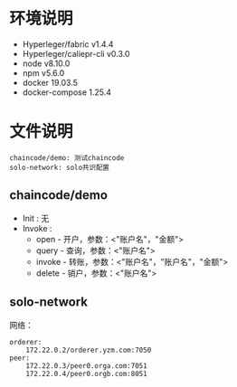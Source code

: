 # 环境说明
* Hyperleger/fabric v1.4.4  
* Hyperleger/caliepr-cli v0.3.0  
* node v8.10.0 
* npm v5.6.0 
* docker 19.03.5  
* docker-compose 1.25.4  

# 文件说明

```
chaincode/demo: 测试chaincode
solo-network: solo共识配置
```

## chaincode/demo

* Init : 无
* Invoke : 
  * open - 开户，参数：<"账户名"，"金额">
  * query - 查询，参数：<"账户名">
  * invoke - 转账，参数：<"账户名"，"账户名"，"金额">
  * delete - 销户，参数：<"账户名">

## solo-network

网络：

```
orderer:
	172.22.0.2/orderer.yzm.com:7050
peer:
	172.22.0.3/peer0.orga.com:7051
	172.22.0.4/peer0.orgb.com:8051
```


